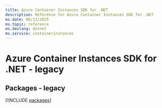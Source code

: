 ```yaml
---
title: Azure Container Instances SDK for .NET
description: Reference for Azure Container Instances SDK for .NET
ms.date: 06/13/2025
ms.topic: reference
ms.devlang: dotnet
ms.service: containerinstances
---
```

# Azure Container Instances SDK for .NET - legacy
## Packages - legacy
[!INCLUDE [packages](container-instances-index.md)]